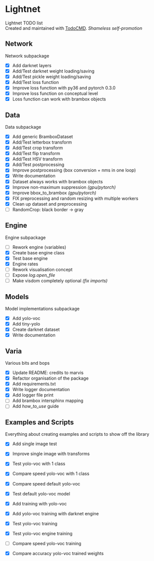 # Lightnet
Lightnet TODO list  
Created and maintained with [TodoCMD](https://github.com/0phoff/TodoCMD). _Shameless self-promotion_

## Network
Network subpackage
  - [X] Add darknet layers
  - [X] Add/Test darknet weight loading/saving
  - [X] Add/Test pickle weight loading/saving
  - [X] Add/Test loss function
  - [X] Improve loss function with py36 and pytorch 0.3.0
  - [X] Improve loss function on conceptual level
  - [X] Loss function can work with brambox objects

## Data
Data subpackage
  - [X] Add generic BramboxDataset
  - [X] Add/Test letterbox transform
  - [X] Add/Test crop transform
  - [X] Add/Test flip transform
  - [X] Add/Test HSV transform
  - [X] Add/Test postprocessing
  - [X] Improve postprocessing (box conversion + nms in one loop)
  - [X] Write documentation
  - [X] Dataset always works with brambox objects
  - [X] Improve non-maximum suppression _(gpu/pytorch)_
  - [X] Improve bbox_to_brambox _(gpu/pytorch)_
  - [X] FIX preprocessing and random resizing with multiple workers
  - [X] Clean up dataset and preprocessing
  - [ ] RandomCrop: black border -> gray 

## Engine
Engine subpackage
  - [ ] Rework engine (variables)
  - [X] Create base engine class
  - [X] Test base engine
  - [X] Engine rates
  - [ ] Rework visualisation concept
  - [ ] Expose _log.open_file_
  - [ ] Make visdom completely optional _(fix imports)_

## Models
Model implementations subpackage
  - [X] Add yolo-voc
  - [X] Add tiny-yolo
  - [X] Create darknet dataset
  - [X] Write documentation

## Varia
Various bits and bops
  - [X] Update README: credits to marvis
  - [X] Refactor organisation of the package
  - [X] Add requirements.txt
  - [X] Write logger documentation
  - [X] Add logger file print
  - [ ] Add brambox intersphinx mapping
  - [ ] Add _how_to_use_ guide

## Examples and Scripts
Everything about creating examples and scripts to show off the library
  - [X] Add single image test
  - [X] Improve single image with transforms
  - [X] Test yolo-voc with 1 class
  - [X] Compare speed yolo-voc with 1 class
  - [X] Compare speed default yolo-voc
  - [X] Test default yolo-voc model
  - [X] Add training with yolo-voc 
  - [X] Add yolo-voc training with darknet engine
  - [X] Test yolo-voc training
  - [X] Test yolo-voc engine training
  - [ ] Compare speed yolo-voc training
  - [X] Compare accuracy yolo-voc trained weights

